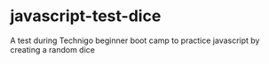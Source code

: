 # javascript-test-dice
A test during Technigo beginner boot camp to practice javascript by creating a random dice
